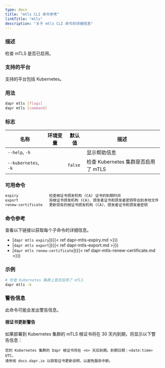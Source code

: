 ```yaml
---
type: docs
title: "mtls CLI 命令参考"
linkTitle: "mtls"
description: "关于 mtls CLI 命令的详细信息"
---
```


### 描述

检查 mTLS 是否已启用。

### 支持的平台

支持的平台包括 Kubernetes。

### 用法

```bash
dapr mtls [flags]
dapr mtls [command]
```

### 标志

| 名称                | 环境变量             | 默认值  | 描述                                              |
| ------------------- | -------------------- | ------- | ------------------------------------------------- |
| `--help`, `-h`      |                      |         | 显示帮助信息                                      |
| `--kubernetes`, `-k`|                      | `false` | 检查 Kubernetes 集群是否启用了 mTLS               |

### 可用命令

```txt
expiry              检查根证书颁发机构 (CA) 证书的到期时间
export              将根证书颁发机构 (CA)、颁发者证书和颁发者密钥导出到本地文件
renew-certificate   更新现有的根证书颁发机构 (CA)、颁发者证书和颁发者密钥
```

### 命令参考

查看以下链接以获取每个子命令的详细信息。

- [`dapr mtls expiry`]({{< ref dapr-mtls-expiry.md >}})
- [`dapr mtls export`]({{< ref dapr-mtls-export.md >}})
- [`dapr mtls renew-certificate`]({{< ref dapr-mtls-renew-certificate.md >}})

### 示例

```bash
# 检查 Kubernetes 集群上是否启用了 mTLS
dapr mtls -k
```

### 警告信息
此命令可能会发出警告信息。

#### 根证书更新警告
如果部署到 Kubernetes 集群的 mTLS 根证书将在 30 天内到期，将显示以下警告信息：

```
您的 Kubernetes 集群的 Dapr 根证书将在 <n> 天后到期。到期日期：<date:time> UTC。
请参阅 docs.dapr.io 以获取证书更新说明，以避免服务中断。
```